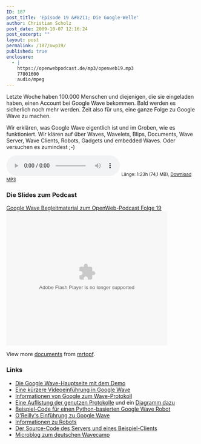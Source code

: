 ```yaml
---
ID: 187
post_title: 'Episode 19 &#8211; Die Google-Welle'
author: Christian Scholz
post_date: 2009-10-07 12:16:24
post_excerpt: ""
layout: post
permalink: /187/owp19/
published: true
enclosure:
  - |
    https://openwebpodcast.de/mp3/openweb19.mp3
    77801600
    audio/mpeg
---
```


Letzte Woche haben 100.000 Menschen und diejenigen, die sie eingeladen haben, einen Account bei Google Wave bekommen. Bald werden es sicherlich noch mehr werden. Zeit also für uns, eine ganze Folge zu Google Wave zu machen.

Wir erklären, was Google Wave eigentlich ist und im Groben, wie es funktioniert. Wir klären auf über Waves, Wavelets, Blips, Documents, Wave Server, Wave Clients, Robots, Gadgets und embedded Waves. Oder versuchen es zumindest ;-)

<audio controls>
  <source src="https://openwebpodcast.de/mp3/openweb19.mp3" type="audio/mpeg">
  Ihr Browser unterstützt diesen Audio-Player nicht.
</audio>
<small>Länge: 1:23h (74,1 MB), <a href="https://openwebpodcast.de/mp3/openweb19.mp3">Download MP3</a></small>

### Die Slides zum Podcast

[Google Wave Begleitmaterial zum OpenWeb-Podcast Folge 19](http://www.slideshare.net/mrtopf/google-wave-begleitmaterial-zum-openwebpodcast-folge-19-2143736 "Google Wave Begleitmaterial zum OpenWeb-Podcast Folge 19")<object style="margin:0px" classid="clsid:d27cdb6e-ae6d-11cf-96b8-444553540000" width="425" height="355" codebase="http://download.macromedia.com/pub/shockwave/cabs/flash/swflash.cab#version=6,0,40,0"><param name="allowFullScreen" value="true"><param name="allowScriptAccess" value="always"><param name="src" value="http://static.slidesharecdn.com/swf/ssplayer2.swf?doc=wavepres-091006130822-phpapp02&amp;stripped_title=google-wave-begleitmaterial-zum-openwebpodcast-folge-19-2143736"><param name="allowfullscreen" value="true"><embed style="margin:0px" type="application/x-shockwave-flash" width="425" height="355" src="http://static.slidesharecdn.com/swf/ssplayer2.swf?doc=wavepres-091006130822-phpapp02&amp;stripped_title=google-wave-begleitmaterial-zum-openwebpodcast-folge-19-2143736" allowscriptaccess="always" allowfullscreen="true"></object>

View more [documents](http://www.slideshare.net/) from [mrtopf](http://www.slideshare.net/mrtopf).

### Links

*   [Die Google Wave-Hauptseite mit dem Demo](http://wave.google.com)
*   [Eine kürzere Videoeinführung in Google Wave](http://www.youtube.com/watch?v=p6pgxLaDdQw)
*   [Informationen von Google zum Wave-Protokoll](http://waveprotocol.org)
*   [Eine Auflistung der genutzen Protokolle](http://bitworking.org/news/431/wave-first-thoughts) und ein [Diagramm dazu](http://cubiclemuses.com/cm/articles/2009/08/09/waves-web-of-protocols/)
*   [Beispiel-Code für einen Python-basierten Google Wave Robot](http://code.google.com/p/google-wave-resources/source/browse/trunk/samples/extensions/robots/python/yasr/smiley.py)
*   [O'Reilly's Einführung zu Google Wave](http://oreilly.com/web-development/excerpts/9780596806002/google-wave-intro.html)
*   [Informationen zu Robots](http://code.google.com/apis/wave/extensions/robots/index.html)
*   [Der Source-Code des Servers und eines Beispiel-Clients](http://code.google.com/p/wave-protocol/wiki/Installation)
*   [Microblog zum deutschen Wavecamp](http://wavecamp.soup.io)
